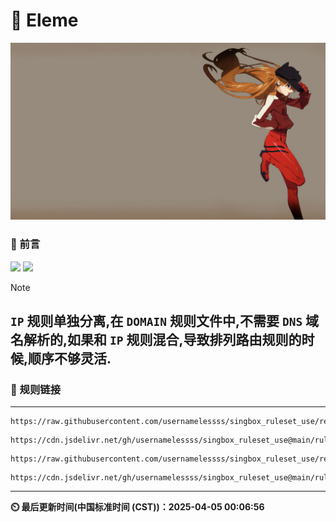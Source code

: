 
# 🧸 Eleme
![](https://raw.githubusercontent.com/usernamelessss/picture-bed/main/images/202504042256831.jpg)
### 📣 前言
![](https://shields.io/badge/-移除重复规则-ff69b4) ![](https://shields.io/badge/-IP&nbsp;规则单独存放不与&nbsp;DOMAIN&nbsp;等混合-green)
> [!NOTE]
**`IP` 规则单独分离,在 `DOMAIN` 规则文件中,不需要 `DNS` 域名解析的,如果和 `IP` 规则混合,导致排列路由规则的时候,顺序不够灵活.**
---

###  🔗 规则链接
---

```url
https://raw.githubusercontent.com/usernamelessss/singbox_ruleset_use/refs/heads/main/rule/Eleme/Eleme_No_IP.json
```

```url
https://cdn.jsdelivr.net/gh/usernamelessss/singbox_ruleset_use@main/rule/Eleme/Eleme_No_IP.json
```

```url
https://raw.githubusercontent.com/usernamelessss/singbox_ruleset_use/refs/heads/main/rule/Eleme/Eleme_No_IP.srs
```

```url
https://cdn.jsdelivr.net/gh/usernamelessss/singbox_ruleset_use@main/rule/Eleme/Eleme_No_IP.srs
```

---
**⏲️ 最后更新时间(中国标准时间 (CST))：2025-04-05 00:06:56**